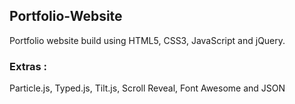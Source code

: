 ## Portfolio-Website
Portfolio website build using HTML5, CSS3, JavaScript and jQuery.

### Extras : 
Particle.js, Typed.js, Tilt.js, Scroll Reveal, Font Awesome and JSON 

